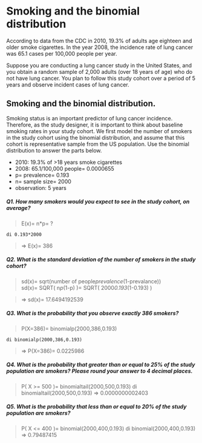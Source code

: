 # Smoking and the binomial distribution
According to data from the CDC in 2010, 19.3% of adults age eighteen and older smoke cigarettes. In the year 2008, the incidence rate of lung cancer was 65.1 cases per 100,000 people per year.

Suppose you are conducting a lung cancer study in the United States, and you obtain a random sample of 2,000 adults (over 18 years of age) who do not have lung cancer. You plan to follow this study cohort over a period of 5 years and observe incident cases of lung cancer.

## Smoking and the binomial distribution. 
Smoking status is an important predictor of lung cancer incidence. Therefore, as the study designer, it is important to think about baseline smoking rates in your study cohort. We first model the number of smokers in the study cohort using the binomial distribution, and assume that this cohort is representative sample from the US population. Use the binomial distribution to answer the parts below. 

 * 2010: 19.3% of >18 years smoke cigarettes
 * 2008: 65.1/100,000 people= 0.0000655
 * p= prevalence= 0.193
 * n= sample size= 2000
 * observation: 5 years

##### Q1. How many smokers would you expect to see in the study cohort, on average? #####
	   
>	E(x)= n*p= ?  

	di 0.193*2000  

>	=> E(x)= 386

##### Q2. What is the standard deviation of the number of smokers in the study cohort? #####
	   
>	sd(x)= sqrt(number of people*prevalence*(1-prevalance))  
>	sd(x)= SQRT( n*p*(1-p) )= SQRT( 2000*0.193*(1-0.193) )  

>	=> sd(x)= 17.6494192539

##### Q3. What is the probability that you observe exactly 386 smokers? #####
	   
>	P(X=386)= binomialp(2000,386,0.193)  

	di binomialp(2000,386,0.193)

>	=> P(X=386)= 0.0225986

##### Q4. What is the probability that greater than or equal to 25% of the study population are smokers? Please round your answer to 4 decimal places. #####
	   
>	P( X >= 500 )= binomialtail(2000,500,0.193)
di binomialtail(2000,500,0.193)
=> 0.0000000002403

##### Q5. What is the probability that less than or equal to 20% of the study population are smokers? #####
	   
>	P( X <= 400 )= binomial(2000,400,0.193)
di binomial(2000,400,0.193)
=> 0.79487415

